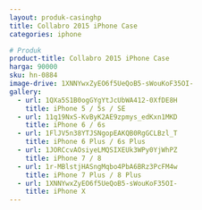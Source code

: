 ```yaml
---
layout: produk-casinghp
title: Collabro 2015 iPhone Case
categories: iphone

# Produk
product-title: Collabro 2015 iPhone Case
harga: 90000
sku: hn-0884
image-drive: 1XNNYwxZyEO6f5UeQoB5-sWouKoF35OI-
gallery:
  - url: 1QXa5S1B0ogGYgYtJcUbWA412-0XfDE8H
    title: iPhone 5 / 5s / SE
  - url: 11q19NxS-KvByK2AE9zpmys_edKxn1MKD
    title: iPhone 6 / 6s
  - url: 1FlJV5n38YTJSNgopEAKQB0RgGCLBzl_T
    title: iPhone 6 Plus / 6s Plus
  - url: 1JORCcvAOsiyeLMQSIXEUk3WPy0YjWhPZ
    title: iPhone 7 / 8
  - url: 1r-MBlstjHASngMqbo4PbA6BRz3PcFM4w
    title: iPhone 7 Plus / 8 Plus
  - url: 1XNNYwxZyEO6f5UeQoB5-sWouKoF35OI-
    title: iPhone X
---
```

